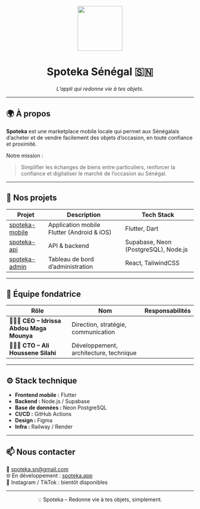 <p align="center">
  <img src="https://raw.githubusercontent.com/spoteka-org/.github/main/profile/logo.png" width="120"/>
</p>

<h1 align="center">Spoteka Sénégal 🇸🇳</h1>

<p align="center">
  <em>L’appli qui redonne vie à tes objets.</em>
</p>

---

## 🌍 À propos

**Spoteka** est une marketplace mobile locale qui permet aux Sénégalais d’acheter et de vendre facilement des objets d’occasion, en toute confiance et proximité.

Notre mission :  
> Simplifier les échanges de biens entre particuliers, renforcer la confiance et digitaliser le marché de l’occasion au Sénégal.

---

## 🧩 Nos projets

| Projet | Description | Tech Stack |
|---------|--------------|------------|
| [spoteka-mobile](https://github.com/spoteka-org/spoteka-mobile) | Application mobile Flutter (Android & iOS) | Flutter, Dart |
| [spoteka-api](https://github.com/spoteka-org/spoteka-api) | API & backend | Supabase, Neon (PostgreSQL), Node.js |
| [spoteka-admin](https://github.com/spoteka-org/spoteka-admin) | Tableau de bord d’administration | React, TailwindCSS |

---

## 👥 Équipe fondatrice

| Rôle | Nom | Responsabilités |
|------|------|----------------|
| 👩🏽‍💼 **CEO – Idrissa Abdou Maga Mounya** | Direction, stratégie, communication |
| 👨🏾‍💻 **CTO – Ali Houssene Silahi** | Développement, architecture, technique |

---

## ⚙️ Stack technique

- **Frontend mobile :** Flutter  
- **Backend :** Node.js / Supabase  
- **Base de données :** Neon PostgreSQL  
- **CI/CD :** GitHub Actions  
- **Design :** Figma  
- **Infra :** Railway / Render 
---

## 📫 Nous contacter

📧 spoteka.sn@gmail.com  
🌐 En développement : [spoteka.app](https://spoteka.app)  
📱 Instagram / TikTok : bientôt disponibles

---

<p align="center">💡 Spoteka – Redonne vie à tes objets, simplement.</p>
